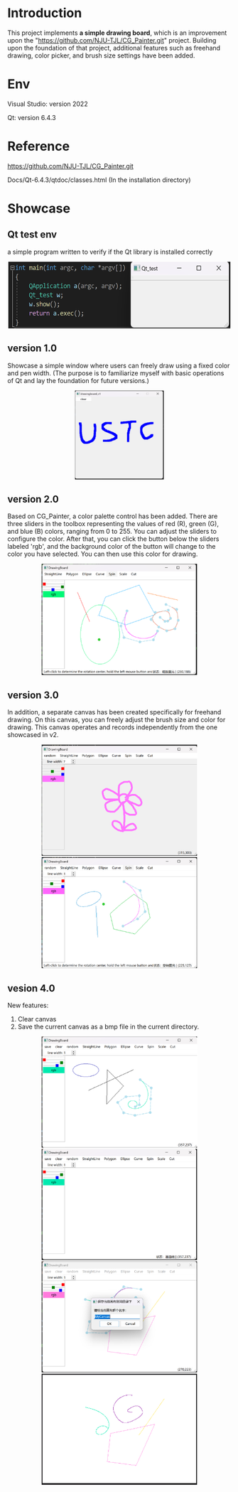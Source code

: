 # Introduction
This project implements **a simple drawing board**, which is an improvement upon the "https://github.com/NJU-TJL/CG_Painter.git" project. Building upon the foundation of that project, additional features such as freehand drawing, color picker, and brush size settings have been added.
# Env
Visual Studio: version 2022

Qt: version 6.4.3
# Reference
https://github.com/NJU-TJL/CG_Painter.git

Docs/Qt-6.4.3/qtdoc/classes.html (In the installation directory)

# Showcase
## Qt test env
a simple program written to verify if the Qt library is installed correctly

<div align="center">
  <img src="images/qt_test.png" alt="qt_test_result" width="500" height="150">
</div>

## version 1.0
Showcase a simple window where users can freely draw using a fixed color and pen width. (The purpose is to familiarize myself with basic operations of Qt and lay the foundation for future versions.)

<div align="center">
  <img src="images/v1.png" alt="drawingboard_v1.0 result" width="200" height="200">
</div>

## version 2.0
Based on CG_Painter, a color palette control has been added. There are three sliders in the toolbox representing the values of red (R), green (G), and blue (B) colors, ranging from 0 to 255. You can adjust the sliders to configure the color. After that, you can click the button below the sliders labeled 'rgb', and the background color of the button will change to the color you have selected. You can then use this color for drawing.

<div align="center">
<img src="images/v2.png" alt="drawingboard_v2.0" width="350" height="250">
</div>

## version 3.0
In addition, a separate canvas has been created specifically for freehand drawing. On this canvas, you can freely adjust the brush size and color for drawing. This canvas operates and records independently from the one showcased in v2.
<div align="center">
  <img src="images/v3_1.png" alt="drawingboard_v3.0_random" width="350" height="250">
  <img src="images/v3_2.png" alt="drawingboard_v3.0_standard" width="350" height="250">
</div>

## vesion 4.0
New features:

1. Clear canvas
2. Save the current canvas as a bmp file in the current directory.
<div align="center">
  <img src="images/qingchu1.png" alt="drawingboard_v4.0_random" width="350" height="250">
  <img src="images/qingchu2.png" alt="drawingboard_v4.0_standard" width="350" height="250">
</div>
<div align="center">
  <img src="images/save1.png" alt="drawingboard_v4.0_random" width="350" height="250">
  <img src="images/save2.png" alt="drawingboard_v4.0_standard" width="350" height="250">
</div>
